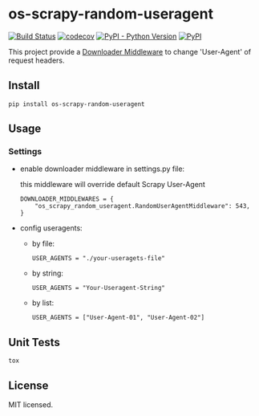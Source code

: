 # os-scrapy-random-useragent

[![Build Status](https://www.travis-ci.org/cfhamlet/os-scrapy-random-useragent.svg?branch=master)](https://www.travis-ci.org/cfhamlet/os-scrapy-random-useragent)
[![codecov](https://codecov.io/gh/cfhamlet/os-scrapy-random-useragent/branch/master/graph/badge.svg)](https://codecov.io/gh/cfhamlet/os-scrapy-random-useragent)
[![PyPI - Python Version](https://img.shields.io/pypi/pyversions/os-scrapy-random-useragent.svg)](https://pypi.python.org/pypi/os-scrapy-random-useragent)
[![PyPI](https://img.shields.io/pypi/v/os-scrapy-random-useragent.svg)](https://pypi.python.org/pypi/os-scrapy-random-useragent)

This project provide a [Downloader Middleware](https://docs.scrapy.org/en/latest/topics/downloader-middleware.html) to change 'User-Agent' of request headers.


## Install

```
pip install os-scrapy-random-useragent
```

## Usage

### Settings

* enable downloader middleware in settings.py file:


    this middleware will override default Scrapy User-Agent


    ```
    DOWNLOADER_MIDDLEWARES = {
        "os_scrapy_random_useragent.RandomUserAgentMiddleware": 543,
    }
    ```

* config useragents:
   
    - by file:

        ```
        USER_AGENTS = "./your-useragets-file"
        ```

    - by string:

        ```
        USER_AGENTS = "Your-Useragent-String"
        ```

    - by list:

        ```
        USER_AGENTS = ["User-Agent-01", "User-Agent-02"]
        ```

## Unit Tests

```
tox
```

## License

MIT licensed.
